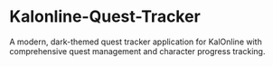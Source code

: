 # Kalonline-Quest-Tracker
A modern, dark-themed quest tracker application for KalOnline with comprehensive quest management and character progress tracking.

